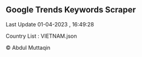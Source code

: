 

## Google Trends Keywords Scraper 
 
Last Update 01-04-2023 , 16:49:28

Country List :
VIETNAM.json



© Abdul Muttaqin 
